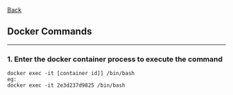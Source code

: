 [Back](README.md)

## Docker Commands

<hr>

### 1. Enter the docker container process to execute the command
```
docker exec -it [container id]] /bin/bash
eg:
docker exec -it 2e3d237d9825 /bin/bash
```
